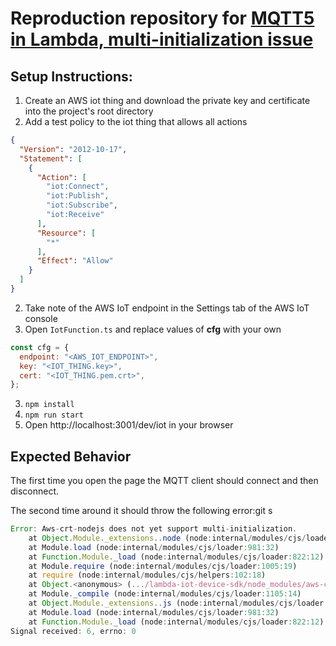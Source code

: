 # Reproduction repository for [MQTT5 in Lambda, multi-initialization issue](https://github.com/aws/aws-iot-device-sdk-js-v2/discussions/360)

## Setup Instructions:

1. Create an AWS iot thing and download the private key and certificate into the project's root directory
2. Add a test policy to the iot thing that allows all actions
```json
{
  "Version": "2012-10-17",
  "Statement": [
    {
      "Action": [
        "iot:Connect",
        "iot:Publish",
        "iot:Subscribe",
        "iot:Receive"
      ],
      "Resource": [
        "*"
      ],
      "Effect": "Allow"
    }
  ]
}
```
2. Take note of the AWS IoT endpoint in the Settings tab of the AWS IoT console
2. Open `IotFunction.ts` and replace values of **cfg** with your own
```js
const cfg = {
  endpoint: "<AWS_IOT_ENDPOINT>",
  key: "<IOT_THING.key>",
  cert: "<IOT_THING.pem.crt>",
};
  ```
3. `npm install`
4. `npm run start`
5. Open http://localhost:3001/dev/iot in your browser


## Expected Behavior
The first time you open the page the MQTT client should connect and then disconnect.

The second time around it should throw the following error:git s
```js
Error: Aws-crt-nodejs does not yet support multi-initialization.
    at Object.Module._extensions..node (node:internal/modules/cjs/loader:1189:18)
    at Module.load (node:internal/modules/cjs/loader:981:32)
    at Function.Module._load (node:internal/modules/cjs/loader:822:12)
    at Module.require (node:internal/modules/cjs/loader:1005:19)
    at require (node:internal/modules/cjs/helpers:102:18)
    at Object.<anonymous> (.../lambda-iot-device-sdk/node_modules/aws-crt/dist/native/binding.js:59:19)
    at Module._compile (node:internal/modules/cjs/loader:1105:14)
    at Object.Module._extensions..js (node:internal/modules/cjs/loader:1159:10)
    at Module.load (node:internal/modules/cjs/loader:981:32)
    at Function.Module._load (node:internal/modules/cjs/loader:822:12)
Signal received: 6, errno: 0

```

